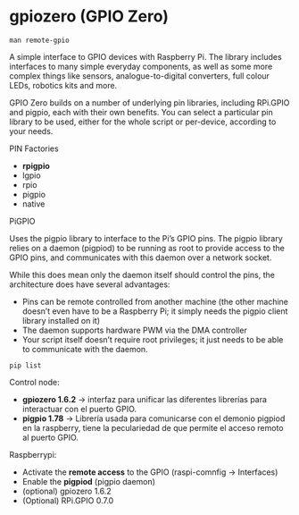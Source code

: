# gpiozero (GPIO Zero)

    man remote-gpio

A simple interface to GPIO devices with Raspberry Pi. The library includes interfaces to many simple everyday components, as well as some more complex things like sensors, analogue-to-digital converters, full colour LEDs, robotics kits and more.

GPIO Zero builds on a number of underlying pin libraries, including RPi.GPIO and pigpio, each with their own benefits. You can select a particular pin library to be used, either for the whole script or per-device, according to your needs. 

PIN Factories

* __rpigpio__
* lgpio
* rpio
* pigpio
* native

PiGPIO

Uses the pigpio library to interface to the Pi’s GPIO pins. The pigpio library relies on a daemon (pigpiod) to be running as root to provide access to the GPIO pins, and communicates with this daemon over a network socket.

While this does mean only the daemon itself should control the pins, the architecture does have several advantages:

* Pins can be remote controlled from another machine (the other machine doesn’t even have to be a Raspberry Pi; it simply needs the pigpio client library installed on it)
* The daemon supports hardware PWM via the DMA controller
* Your script itself doesn’t require root privileges; it just needs to be able to communicate with the daemon.



```
pip list
```

Control node:

* __gpiozero 1.6.2__ -> interfaz para unificar las diferentes librerías para interactuar con el puerto GPIO.
* __pigpio 1.78__ -> Librería usada para comunicarse con el demonio pigpiod en la raspberry, tiene la peculariedad de que permite el acceso remoto al puerto GPIO.

Raspberrypi:

* Activate the __remote access__ to the GPIO (raspi-comnfig -> Interfaces)
* Enable the __pigpiod__ (pigpio daemon)
* (optional) gpiozero 1.6.2 
* (Optional) RPi.GPIO 0.7.0
